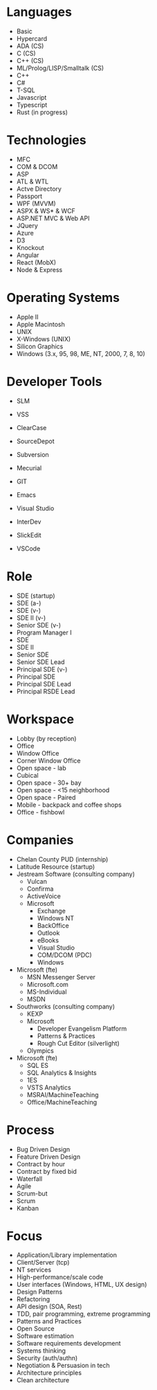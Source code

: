 # Languages

* Basic
* Hypercard
* ADA (CS)
* C (CS)
* C++ (CS)
* ML/Prolog/LISP/Smalltalk (CS)
* C++
* C#
* T-SQL
* Javascript
* Typescript
* Rust (in progress)

# Technologies

* MFC
* COM & DCOM
* ASP
* ATL & WTL
* Actve Directory
* Passport
* WPF (MVVM)
* ASPX & WS* & WCF
* ASP.NET MVC & Web API
* JQuery
* Azure
* D3
* Knockout
* Angular
* React (MobX)
* Node & Express

# Operating Systems
* Apple II
* Apple Macintosh
* UNIX
* X-Windows (UNIX)
* Silicon Graphics
* Windows (3.x, 95, 98, ME, NT, 2000, 7, 8, 10)

# Developer Tools
* SLM
* VSS
* ClearCase
* SourceDepot
* Subversion
* Mecurial
* GIT


* Emacs
* Visual Studio
* InterDev
* SlickEdit
* VSCode

# Role
* SDE (startup)
* SDE (a-)
* SDE (v-)
* SDE II (v-)
* Senior SDE (v-)
* Program Manager I
* SDE
* SDE II
* Senior SDE
* Senior SDE Lead
* Principal SDE (v-)
* Principal SDE
* Principal SDE Lead
* Principal RSDE Lead

# Workspace
* Lobby (by reception)
* Office
* Window Office
* Corner Window Office
* Open space - lab
* Cubical
* Open space - 30+ bay
* Open space - <15 neighborhood
* Open space - Paired
* Mobile - backpack and coffee shops
* Office - fishbowl

# Companies
* Chelan County PUD (internship)
* Latitude Resource (startup)
* Jestream Software (consulting company)
  * Vulcan
  * Confirma
  * ActiveVoice
  * Microsoft
    * Exchange
    * Windows NT
    * BackOffice
    * Outlook
    * eBooks
    * Visual Studio
    * COM/DCOM (PDC)
    * Windows
 * Microsoft (fte)
   * MSN Messenger Server
   * Microsoft.com
   * MS-Individual
   * MSDN
 * Southworks (consulting company)
   * KEXP
   * Microsoft
     * Developer Evangelism Platform
     * Patterns & Practices
     * Rough Cut Editor (silverlight)
   * Olympics   
 * Microsoft (fte)
   * SQL ES
   * SQL Analytics & Insights
   * 1ES
   * VSTS Analytics
   * MSRAI/MachineTeaching
   * Office/MachineTeaching
   
# Process
* Bug Driven Design
* Feature Driven Design
* Contract by hour
* Contract by fixed bid
* Waterfall
* Agile
* Scrum-but
* Scrum
* Kanban

# Focus
* Application/Library implementation
* Client/Server (tcp)
* NT services
* High-performance/scale code
* User interfaces (Windows, HTML, UX design)
* Design Patterns
* Refactoring
* API design (SOA, Rest)
* TDD, pair programming, extreme programming
* Patterns and Practices
* Open Source
* Software estimation
* Software requirements development
* Systems thinking
* Security (auth/authn)
* Negotiation & Persuasion in tech
* Architecture principles
* Clean architecture


   
    
  
